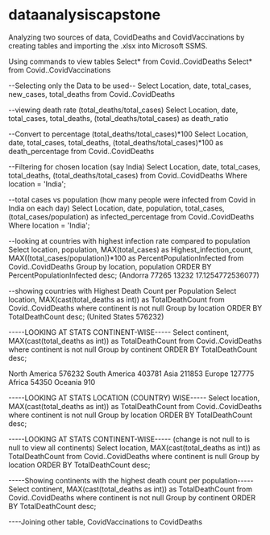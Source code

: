 # dataanalysiscapstone

Analyzing two sources of data, CovidDeaths and CovidVaccinations by creating tables
and importing the .xlsx into Microsoft SSMS.

Using commands to view tables
Select* from Covid..CovidDeaths
Select* from Covid..CovidVaccinations 

--Selecting only the Data to be used--
Select Location, date, total_cases, new_cases, total_deaths
from Covid..CovidDeaths

--viewing death rate (total_deaths/total_cases)
Select Location, date, total_cases, total_deaths, (total_deaths/total_cases) as death_ratio

--Convert to percentage  (total_deaths/total_cases)*100
Select Location, date, total_cases, total_deaths, (total_deaths/total_cases)*100 as death_percentage
from Covid..CovidDeaths

--Filtering for chosen location (say India)
Select Location, date, total_cases, total_deaths, (total_deaths/total_cases)
from Covid..CovidDeaths
Where location = 'India';

--total cases vs population (how many people were infected from Covid in India on each day)
Select Location, date, population, total_cases, (total_cases/population) as infected_percentage
from Covid..CovidDeaths
Where location = 'India';

--looking at countries with highest infection rate compared to population
Select location, population, MAX(total_cases) as Highest_infection_count, MAX((total_cases/population))*100 as PercentPopulationInfected
from Covid..CovidDeaths
Group by location, population
ORDER BY PercentPopulationInfected desc;
(Andorra	77265	13232	17.1254772536077)

--showing countries with Highest Death Count per Population
Select location, MAX(cast(total_deaths as int)) as TotalDeathCount
from Covid..CovidDeaths
where continent is not null
Group by location
ORDER BY TotalDeathCount desc;
(United States	576232)

-----LOOKING AT STATS CONTINENT-WISE-----
Select continent, MAX(cast(total_deaths as int)) as TotalDeathCount
from Covid..CovidDeaths
where continent is not null
Group by continent
ORDER BY TotalDeathCount desc;

North America	576232
South America	403781
Asia	211853
Europe	127775
Africa	54350
Oceania	910

-----LOOKING AT STATS LOCATION (COUNTRY) WISE-----
Select location, MAX(cast(total_deaths as int)) as TotalDeathCount
from Covid..CovidDeaths
where continent is not null
Group by location
ORDER BY TotalDeathCount desc;


-----LOOKING AT STATS CONTINENT-WISE-----  (change is not null to is null to view all continents)
Select location, MAX(cast(total_deaths as int)) as TotalDeathCount
from Covid..CovidDeaths
where continent is null
Group by location
ORDER BY TotalDeathCount desc;

-----Showing continents with the highest death count per population-----
Select continent, MAX(cast(total_deaths as int)) as TotalDeathCount
from Covid..CovidDeaths
where continent is not null
Group by continent
ORDER BY TotalDeathCount desc;

----Joining other table, CovidVaccinations to CovidDeaths




